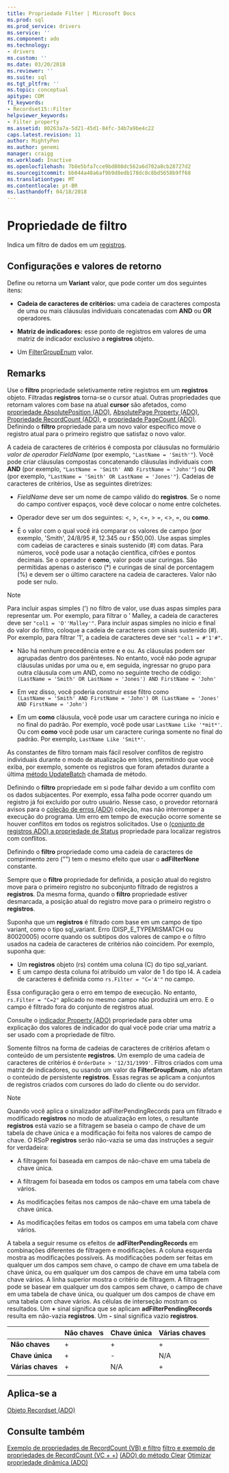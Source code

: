 ```yaml
---
title: Propriedade Filter | Microsoft Docs
ms.prod: sql
ms.prod_service: drivers
ms.service: ''
ms.component: ado
ms.technology:
- drivers
ms.custom: ''
ms.date: 03/20/2018
ms.reviewer: ''
ms.suite: sql
ms.tgt_pltfrm: ''
ms.topic: conceptual
apitype: COM
f1_keywords:
- Recordset15::Filter
helpviewer_keywords:
- Filter property
ms.assetid: 80263a7a-5d21-45d1-84fc-34b7a9be4c22
caps.latest.revision: 11
author: MightyPen
ms.author: genemi
manager: craigg
ms.workload: Inactive
ms.openlocfilehash: 7b8e5bfa7cce9bd808dc562a6d702a8cb28727d2
ms.sourcegitcommit: bb044a48a6af9b9d8edb178dc8c8bd5658b9ff68
ms.translationtype: MT
ms.contentlocale: pt-BR
ms.lasthandoff: 04/18/2018
---
```

# <a name="filter-property"></a>Propriedade de filtro
Indica um filtro de dados em um [registros](../../../ado/reference/ado-api/recordset-object-ado.md).  
  
## <a name="settings-and-return-values"></a>Configurações e valores de retorno

Define ou retorna um **Variant** valor, que pode conter um dos seguintes itens:  
  
-   **Cadeia de caracteres de critérios:** uma cadeia de caracteres composta de uma ou mais cláusulas individuais concatenadas com **AND** ou **OR** operadores.  
  
-   **Matriz de indicadores:** esse ponto de registros em valores de uma matriz de indicador exclusivo a **registros** objeto.  
  
-   Um [FilterGroupEnum](../../../ado/reference/ado-api/filtergroupenum.md) valor.  
  
## <a name="remarks"></a>Remarks

Use o **filtro** propriedade seletivamente retire registros em um **registros** objeto. Filtradas **registros** torna-se o cursor atual. Outras propriedades que retornam valores com base na atual **cursor** são afetados, como [propriedade AbsolutePosition (ADO)](../../../ado/reference/ado-api/absoluteposition-property-ado.md), [AbsolutePage Property (ADO)](../../../ado/reference/ado-api/absolutepage-property-ado.md), [ Propriedade RecordCount (ADO)](../../../ado/reference/ado-api/recordcount-property-ado.md), e [propriedade PageCount (ADO)](../../../ado/reference/ado-api/pagecount-property-ado.md). Definindo o **filtro** propriedade para um novo valor específico move o registro atual para o primeiro registro que satisfaz o novo valor.
  
A cadeia de caracteres de critérios é composta por cláusulas no formulário *valor de operador FieldName* (por exemplo, `"LastName = 'Smith'"`). Você pode criar cláusulas compostas concatenando cláusulas individuais com **AND** (por exemplo, `"LastName = 'Smith' AND FirstName = 'John'"`) ou **OR** (por exemplo, `"LastName = 'Smith' OR LastName = 'Jones'"`). Cadeias de caracteres de critérios, Use as seguintes diretrizes:

-   *FieldName* deve ser um nome de campo válido do **registros**. Se o nome do campo contiver espaços, você deve colocar o nome entre colchetes.  
  
-   Operador deve ser um dos seguintes: \<, >, \<=, > =, <>, =, ou **como**.  
  
-   É o valor com o qual você irá comparar os valores de campo (por exemplo, 'Smith', 24/8/95 #, 12.345 ou r $50,00). Use aspas simples com cadeias de caracteres e sinais sustenido (#) com datas. Para números, você pode usar a notação científica, cifrões e pontos decimais. Se o operador é **como**, valor pode usar curingas. São permitidas apenas o asterisco (*) e curingas de sinal de porcentagem (%) e devem ser o último caractere na cadeia de caracteres. Valor não pode ser nulo.  
  
> [!NOTE]
>  Para incluir aspas simples (') no filtro de valor, use duas aspas simples para representar um. Por exemplo, para filtrar o ' Malley, a cadeia de caracteres deve ser `"col1 = 'O''Malley'"`. Para incluir aspas simples no início e final do valor do filtro, coloque a cadeia de caracteres com sinais sustenido (#). Por exemplo, para filtrar '1', a cadeia de caracteres deve ser `"col1 = #'1'#"`.  
  
-   Não há nenhum precedência entre e e ou. As cláusulas podem ser agrupadas dentro dos parênteses. No entanto, você não pode agrupar cláusulas unidas por uma ou e, em seguida, ingressar no grupo para outra cláusula com um AND, como no seguinte trecho de código:  
 `(LastName = 'Smith' OR LastName = 'Jones') AND FirstName = 'John'`  
  
-   Em vez disso, você poderia construir esse filtro como  
 `(LastName = 'Smith' AND FirstName = 'John') OR (LastName = 'Jones' AND FirstName = 'John')`  
  
-   Em um **como** cláusula, você pode usar um caractere curinga no início e no final do padrão. Por exemplo, você pode usar `LastName Like '*mit*'`. Ou com **como** você pode usar um caractere curinga somente no final do padrão. Por exemplo, `LastName Like 'Smit*'`.  
  
 As constantes de filtro tornam mais fácil resolver conflitos de registro individuais durante o modo de atualização em lotes, permitindo que você exiba, por exemplo, somente os registros que foram afetados durante a última [método UpdateBatch](../../../ado/reference/ado-api/updatebatch-method.md) chamada de método.  
  
Definindo o **filtro** propriedade em si pode falhar devido a um conflito com os dados subjacentes. Por exemplo, essa falha pode ocorrer quando um registro já foi excluído por outro usuário. Nesse caso, o provedor retornará avisos para o [coleção de erros (ADO)](../../../ado/reference/ado-api/errors-collection-ado.md) coleção, mas não interromper a execução do programa. Um erro em tempo de execução ocorre somente se houver conflitos em todos os registros solicitados. Use o [(conjunto de registros ADO) a propriedade de Status](../../../ado/reference/ado-api/status-property-ado-recordset.md) propriedade para localizar registros com conflitos.  
  
Definindo o **filtro** propriedade como uma cadeia de caracteres de comprimento zero ("") tem o mesmo efeito que usar o **adFilterNone** constante.
  
Sempre que o **filtro** propriedade for definida, a posição atual do registro move para o primeiro registro no subconjunto filtrado de registros a **registros**. Da mesma forma, quando o **filtro** propriedade estiver desmarcada, a posição atual do registro move para o primeiro registro o **registros**.

Suponha que um **registros** é filtrado com base em um campo de tipo variant, como o tipo sql_variant. Erro (DISP_E_TYPEMISMATCH ou 80020005) ocorre quando os subtipos dos valores de campo e o filtro usados na cadeia de caracteres de critérios não coincidem. Por exemplo, suponha que:

- Um **registros** objeto (rs) contém uma coluna (C) do tipo sql_variant.
- E um campo desta coluna foi atribuído um valor de 1 do tipo I4. A cadeia de caracteres é definida como `rs.Filter = "C='A'"` no campo.

Essa configuração gera o erro em tempo de execução. No entanto, `rs.Filter = "C=2"` aplicado no mesmo campo não produzirá um erro. E o campo é filtrado fora do conjunto de registros atual.

Consulte o [indicador Property (ADO)](../../../ado/reference/ado-api/bookmark-property-ado.md) propriedade para obter uma explicação dos valores de indicador do qual você pode criar uma matriz a ser usado com a propriedade de filtro.

Somente filtros na forma de cadeias de caracteres de critérios afetam o conteúdo de um persistente **registros**. Um exemplo de uma cadeia de caracteres de critérios é `OrderDate > '12/31/1999'`. Filtros criados com uma matriz de indicadores, ou usando um valor da **FilterGroupEnum**, não afetam o conteúdo de persistente **registros**. Essas regras se aplicam a conjuntos de registros criados com cursores do lado do cliente ou do servidor.
  
> [!NOTE]
>  Quando você aplica o sinalizador adFilterPendingRecords para um filtrado e modificado **registros** no modo de atualização em lotes, o resultante **registros** está vazio se a filtragem se baseia o campo de chave de um tabela de chave única e a modificação foi feita nos valores de campo de chave. O RSoP **registros** serão não-vazia se uma das instruções a seguir for verdadeira:  
  
-   A filtragem foi baseada em campos de não-chave em uma tabela de chave única.  
  
-   A filtragem foi baseada em todos os campos em uma tabela com chave vários.  
  
-   As modificações feitas nos campos de não-chave em uma tabela de chave única.  
  
-   As modificações feitas em todos os campos em uma tabela com chave vários.  
  
A tabela a seguir resume os efeitos de **adFilterPendingRecords** em combinações diferentes de filtragem e modificações. A coluna esquerda mostra as modificações possíveis. As modificações podem ser feitas em qualquer um dos campos sem chave, o campo de chave em uma tabela de chave única, ou em qualquer um dos campos de chave em uma tabela com chave vários. A linha superior mostra o critério de filtragem. A filtragem pode se basear em qualquer um dos campos sem chave, o campo de chave em uma tabela de chave única, ou qualquer um dos campos de chave em uma tabela com chave vários. As células de interseção mostram os resultados. Um **+** sinal significa que se aplicam **adFilterPendingRecords** resulta em não-vazia **registros**. Um **-** sinal significa vazio **registros**.  
  
||Não chaves|Chave única|Várias chaves|
|-|--------------|----------------|-------------------|
|**Não chaves**|+|+|+|
|**Chave única**|+|-|N/A|
|**Várias chaves**|+|N/A|+|
|||||
  
## <a name="applies-to"></a>Aplica-se a

[Objeto Recordset (ADO)](../../../ado/reference/ado-api/recordset-object-ado.md)  
  
## <a name="see-also"></a>Consulte também

[Exemplo de propriedades de RecordCount (VB) e filtro](../../../ado/reference/ado-api/filter-and-recordcount-properties-example-vb.md)
[filtro e exemplo de propriedades de RecordCount (VC + +)](../../../ado/reference/ado-api/filter-and-recordcount-properties-example-vc.md)
[(ADO) do método Clear](../../../ado/reference/ado-api/clear-method-ado.md) 
 [Otimizar propriedade dinâmica (ADO)](../../../ado/reference/ado-api/optimize-property-dynamic-ado.md)
